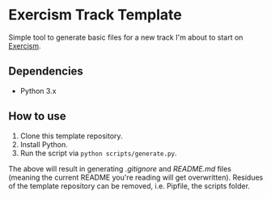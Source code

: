 # Exercism Track Template

Simple tool to generate basic files for a new track I'm about to start on [Exercism][exercism].

## Dependencies

- Python 3.x

## How to use

1. Clone this template repository.
1. Install Python.
1. Run the script via `python scripts/generate.py`.

The above will result in generating _.gitignore_ and _README.md_ files (meaning the current README you're reading will get overwritten). Residues of the template repository can be removed, i.e. Pipfile, the scripts folder.

[exercism]: https://exercism.org
